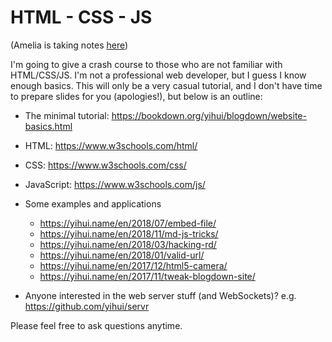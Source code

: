 # HTML - CSS - JS

(Amelia is taking notes [here](Amelias-notes.html))

I'm going to give a crash course to those who are not familiar with HTML/CSS/JS. I'm not a professional web developer, but I guess I know enough basics. This will only be a very casual tutorial, and I don't have time to prepare slides for you (apologies!), but below is an outline:

- The minimal tutorial: <https://bookdown.org/yihui/blogdown/website-basics.html>
- HTML: <https://www.w3schools.com/html/>
- CSS: <https://www.w3schools.com/css/>
- JavaScript: <https://www.w3schools.com/js/>
- Some examples and applications
    - <https://yihui.name/en/2018/07/embed-file/>
    - <https://yihui.name/en/2018/11/md-js-tricks/>
    - <https://yihui.name/en/2018/03/hacking-rd/>
    - <https://yihui.name/en/2018/01/valid-url/>
    - <https://yihui.name/en/2017/12/html5-camera/>
    - <https://yihui.name/en/2017/11/tweak-blogdown-site/>

- Anyone interested in the web server stuff (and WebSockets)? e.g. <https://github.com/yihui/servr>

Please feel free to ask questions anytime.
